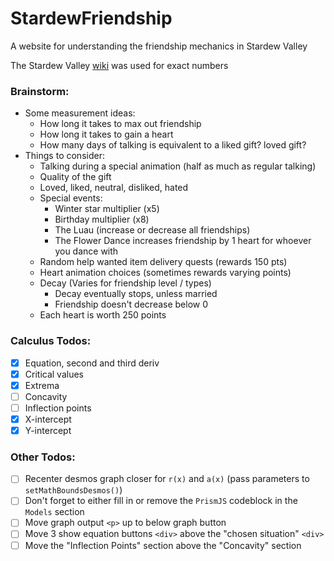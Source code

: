 # StardewFriendship
A website for understanding the friendship mechanics in Stardew Valley

The Stardew Valley [wiki](https://stardewvalleywiki.com/Friendship) was used for exact numbers

### Brainstorm:
- Some measurement ideas:
   - How long it takes to max out friendship
   - How long it takes to gain a heart
   - How many days of talking is equivalent to a liked gift? loved gift?
- Things to consider:
   - Talking during a special animation (half as much as regular talking)
   - Quality of the gift
   - Loved, liked, neutral, disliked, hated
   - Special events:
      - Winter star multiplier (x5)
      - Birthday multiplier (x8)
      - The Luau (increase or decrease all friendships)
      - The Flower Dance increases friendship by 1 heart for whoever you dance with
   - Random help wanted item delivery quests (rewards 150 pts)
   - Heart animation choices (sometimes rewards varying points)
   - Decay (Varies for friendship level / types)
      - Decay eventually stops, unless married
      - Friendship doesn't decrease below 0
   - Each heart is worth 250 points

### Calculus Todos: 
- [x] Equation, second and third deriv
- [x] Critical values
- [x] Extrema
- [ ] Concavity
- [ ] Inflection points
- [x] X-intercept
- [x] Y-intercept

### Other Todos:
- [ ] Recenter desmos graph closer for `r(x)` and `a(x)` (pass parameters to `setMathBoundsDesmos()`)
- [ ] Don't forget to either fill in or remove the `PrismJS` codeblock in the `Models` section
- [ ] Move graph output `<p>` up to below graph button
- [ ] Move 3 show equation buttons `<div>` above the "chosen situation" `<div>`
- [ ] Move the "Inflection Points" section above the "Concavity" section